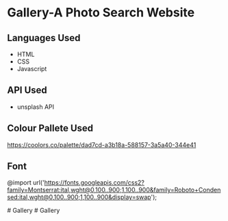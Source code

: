 # Gallery-A Photo Search Website

## Languages Used
- HTML
- CSS
- Javascript

## API Used
- unsplash API

## Colour Pallete Used
https://coolors.co/palette/dad7cd-a3b18a-588157-3a5a40-344e41

## Font
@import url('https://fonts.googleapis.com/css2?family=Montserrat:ital,wght@0,100..900;1,100..900&family=Roboto+Condensed:ital,wght@0,100..900;1,100..900&display=swap');


#   G a l l e r y  
 #   G a l l e r y  
 